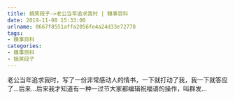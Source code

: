 ```yaml
---
title: 搞笑段子->老公当年追求我时 | 糗事百科
date: 2019-11-08 15:33:00
urlname: 0667f8551affa2056fe4a24d33e72778
tags: 
- 糗事百科
categories:
- 糗事百科
- 搞笑段子
---
```

老公当年追求我时，写了一份非常感动人的情书，一下就打动了我，我一下就答应了...后来...后来我才知道有一种一过节大家都编辑祝福语的操作，叫群发...


